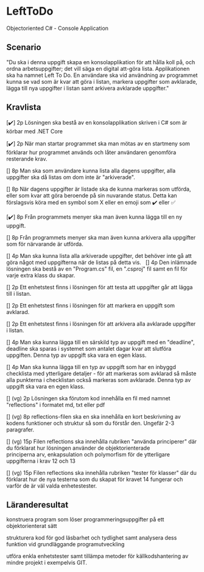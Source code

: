 # LeftToDo
Objectoriented C# - Console Application

## Scenario
"Du ska i denna uppgift skapa en konsolapplikation för att hålla koll på, och ordna arbetsuppgifter; det vill säga en digital att-göra lista. Applikationen ska ha namnet Left To Do. En användare ska vid användning av programmet kunna se vad som är kvar att göra i listan, markera uppgifter som avklarade, lägga till nya uppgifter i listan samt arkivera avklarade uppgifter."

## Kravlista

[✔️] 2p 	Lösningen ska bestå av en konsolapplikation skriven i C# som är körbar med .NET Core 

[✔️] 2p 	När man startar programmet ska man mötas av en startmeny som förklarar hur programmet används och låter användaren genomföra resterande krav.

[] 8p 	Man ska som användare kunna lista alla dagens uppgifter, alla uppgifter ska då listas om dom inte är "arkiverade".

[] 8p 	När dagens uppgifter är listade ska de kunna markeras som utförda, eller som kvar att göra beroende på sin nuvarande status. Detta kan förslagsvis köra med en symbol som X eller en emoji som ✔️ eller ✅ 

[✔️] 8p Från programmets menyer ska man även kunna lägga till en ny uppgift.

[] 8p Från programmets menyer ska man även kunna arkivera alla uppgifter som för närvarande är utförda.

[] 4p Man ska kunna lista alla arkiverade uppgifter, det behöver inte gå att göra något med uppgifterna när de listas på detta vis.
  				 
[] 4p Den inlämnade lösningen ska bestå av en "Program.cs" fil, en ".csproj" fil samt en fil för varje extra klass du skapar.
				
[] 2p Ett enhetstest finns i lösningen för att testa att uppgifter går att lägga till i listan.

[] 2p 	Ett enhetstest finns i lösningen för att markera en uppgift som avklarad.

[] 2p Ett enhetstest finns i lösningen för att arkivera alla avklarade uppgifter i listan.
				
[] 4p Man ska kunna lägga till en särskild typ av uppgift med en "deadline", deadline ska sparas i systemet som antalet dagar kvar att slutföra uppgiften. Denna typ av uppgift ska vara en egen klass.

[] 4p Man ska kunna lägga till en typ av uppgift som har en inbyggd checklista med ytterligare detaljer - för att markeras som avklarad så måste alla punkterna i checklistan också markeras som avklarade. Denna typ av uppgift ska vara en egen klass. 
				
[] (vg) 	2p 	Lösningen ska förutom kod innehålla en fil med namnet "reflections" i formatet md, txt eller pdf

[] (vg) 8p reflections-filen ska en ska innehålla en kort beskrivning av kodens funktioner och struktur så som du förstår den. Ungefär 2-3 paragrafer.

[] (vg) 	15p Filen reflections ska innehålla rubriken "använda principerer" där du förklarat hur lösningen använder de objektorienterade 
principerna arv, enkapsulation och polymorfism för de ytterligare uppgifterna i krav 12 och 13

[] (vg) 	15p Filen reflections ska innehålla rubriken "tester för klasser" där du förklarat hur de nya testerna som du skapat för kravet 14 fungerar och varför de är väl valda enhetestester.

## Läranderesultat
konstruera program som löser programmeringsuppgifter på ett objektorienterat sätt

strukturera kod för god läsbarhet och tydlighet samt analysera dess funktion vid grundläggande programutveckling

utföra enkla enhetstester samt tillämpa metoder för källkodshantering av mindre projekt i exempelvis GIT.
